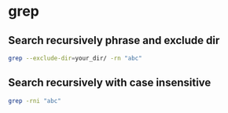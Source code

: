 # grep


## Search recursively phrase and exclude dir

```bash
grep --exclude-dir=your_dir/ -rn "abc"
```


## Search recursively with case insensitive

```bash
grep -rni "abc"
```
